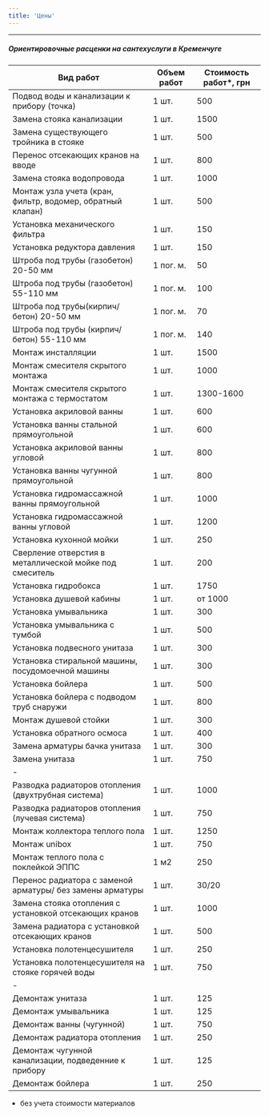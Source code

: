 ```yaml
---
title: 'Цены'
---
```

---
##### Ориентировочные расценки на сантехуслуги в Кременчуге

| Вид работ                                                  | Объем работ | Стоимость работ*, грн |
|------------------------------------------------------------|-------------|-----------------------|
| Подвод воды и канализации к прибору (точка)                | 1 шт.       | 500                   |
| Замена стояка канализации                                  | 1 шт.       | 1500                  |
| Замена существующего тройника в стояке                     | 1 шт.       | 500                   |
| Перенос отсекающих кранов на вводе                         | 1 шт.       | 800                   |
| Замена стояка водопровода                                  | 1 шт.       | 1000                  |
| Монтаж узла учета (кран, фильтр, водомер, обратный клапан) | 1 шт.       | 500                   |
| Установка механического фильтра                            | 1 шт.       | 150                   |
| Установка редуктора давления                               | 1 шт.       | 150                   |
| Штроба под трубы (газобетон) 20-50 мм                      | 1 пог. м.   | 50                    |
| Штроба под трубы (газобетон) 55-110 мм                     | 1 пог. м.   | 100                   |
| Штроба под трубы(кирпич/бетон) 20-50 мм                    | 1 пог. м.   | 70                    |
| Штроба под трубы (кирпич/бетон) 55-110 мм                  | 1 пог. м.   | 140                   |
| Монтаж инсталляции                                         | 1 шт.       | 1500                  |
| Монтаж смесителя скрытого монтажа                          | 1 шт.       | 1000                  |
| Монтаж смесителя скрытого монтажа с термостатом            | 1 шт.       | 1300-1600             |
| Установка акриловой ванны                                  | 1 шт.       | 600                   |
| Установка ванны стальной прямоугольной                     | 1 шт.       | 600                   |
| Установка акриловой ванны угловой                          | 1 шт.       | 800                   |
| Установка ванны чугунной прямоугольной                     | 1 шт.       | 800                   |
| Установка гидромассажной ванны прямоугольной               | 1 шт.       | 1000                  |
| Установка гидромассажной ванны угловой                     | 1 шт.       | 1200                  |
| Установка кухонной мойки                                   | 1 шт.       | 250                   |
| Сверление отверстия в металлической мойке под смеситель    | 1 шт.       | 200                   |
| Установка гидробокса                                       | 1 шт.       | 1750                  |
| Установка душевой кабины                                   | 1 шт.       | от 1000               |
| Установка умывальника                                      | 1 шт.       | 300                   |
| Установка умывальника с тумбой                             | 1 шт.       | 500                   |
| Установка подвесного унитаза                               | 1 шт.       | 300                   |
| Установка стиральной машины, посудомоечной машины          | 1 шт.       | 300                   |
| Установка бойлера                                          | 1 шт.       | 500                   |
| Установка бойлера с подводом труб снаружи                  | 1 шт.       | 800                   |
| Монтаж душевой стойки                                      | 1 шт.       | 300                   |
| Установка обратного осмоса                                 | 1 шт.       | 400                   |
| Замена арматуры бачка унитаза                              | 1 шт.       | 300                   |
| Замена унитаза                                             | 1 шт.       | 750                   |
| -                                                          |             |                       |
| Разводка радиаторов отопления (двухтрубная система)        | 1 шт.       | 1000                  |
| Разводка радиаторов отопления (лучевая система)            | 1 шт.       | 750                   |
| Монтаж коллектора теплого пола                             | 1 шт.       | 1250                  |
| Монтаж unibox                                              | 1 шт.       | 750                   |
| Монтаж теплого пола с поклейкой ЭППС                       | 1 м2        | 250                   |
| Перенос радиатора с заменой арматуры/ без замены арматуры  | 1 шт.       | 30/20                 |
| Замена стояка отопления с установкой отсекающих кранов     | 1 шт.       | 1000                  |
| Замена радиатора с установкой отсекающих кранов            | 1 шт.       | 500                   |
| Установка полотенцесушителя                                | 1 шт.       | 250                   |
| Установка полотенцесушителя на стояке горячей воды         | 1 шт.       | 750                   |
| -                                                          |             |                       |
| Демонтаж унитаза                                           | 1 шт.       | 125                   |
| Демонтаж  умывальника                                      | 1 шт.       | 125                   |
| Демонтаж ванны (чугунной)                                  | 1 шт.       | 750                   |
| Демонтаж радиатора отопления                               | 1 шт.       | 250                   |
| Демонтаж чугунной канализации, подведенние к прибору       | 1 шт.       | 125                   |
| Демонтаж бойлера                                           | 1 шт.       | 250                   |


* без учета стоимости материалов

